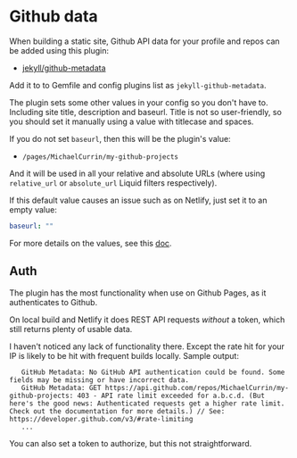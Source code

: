 # Github data

When building a static site, Github API data for your profile and repos can be added using this plugin:

- [jekyll/github-metadata](https://github.com/jekyll/github-metadata)

Add it to to Gemfile and config plugins list as `jekyll-github-metadata`.

The plugin sets some other values in your config so you don't have to. Including site title, description and baseurl. Title is not so user-friendly, so you should set it manually using a value with titlecase and spaces.

If you do not set `baseurl`, then this will be the plugin's value:

- `/pages/MichaelCurrin/my-github-projects`

And it will be used in all your relative and absolute URLs (where using `relative_url` or `absolute_url` Liquid filters respectively).

If this default value causes an issue such as on Netlify, just set it to an empty value:

```yml
baseurl: ""
```

For more details on the values, see this [doc](https://github.com/jekyll/github-metadata/blob/master/docs/site.github.md).

## Auth


The plugin has the most functionality when use on Github Pages, as it authenticates to Github. 

On local build and Netlify it does REST API requests _without_ a token, which still returns plenty of usable data.

I haven't noticed any lack of functionality there. Except the rate hit for your IP is likely to be hit with frequent builds locally. Sample output:

```
   GitHub Metadata: No GitHub API authentication could be found. Some fields may be missing or have incorrect data.
   GitHub Metadata: GET https://api.github.com/repos/MichaelCurrin/my-github-projects: 403 - API rate limit exceeded for a.b.c.d. (But here's the good news: Authenticated requests get a higher rate limit. Check out the documentation for more details.) // See: https://developer.github.com/v3/#rate-limiting
   ...
```

You can also set a token to authorize, but this not straightforward.
